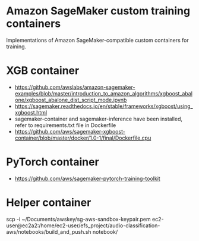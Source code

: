 # Amazon SageMaker custom training containers

Implementations of Amazon SageMaker-compatible custom containers for training.

# XGB container

- <https://github.com/awslabs/amazon-sagemaker-examples/blob/master/introduction_to_amazon_algorithms/xgboost_abalone/xgboost_abalone_dist_script_mode.ipynb>
- <https://sagemaker.readthedocs.io/en/stable/frameworks/xgboost/using_xgboost.html>
- sagemaker-container and sagemaker-inference have been installed, refer to requirements.txt file in Dockerfile
- <https://github.com/aws/sagemaker-xgboost-container/blob/master/docker/1.0-1/final/Dockerfile.cpu>

# PyTorch container

- <https://github.com/aws/sagemaker-pytorch-training-toolkit>



# Helper container

scp -i ~/Documents/awskey/sg-aws-sandbox-keypair.pem  ec2-user@ec2a2:/home/ec2-user/efs_project/audio-classification-aws/notebooks/build_and_push.sh  notebook/
